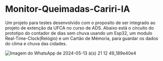 # Monitor-Queimadas-Cariri-IA
Um projeto para testes desenvolvido com o proposito de ser integrado ao projeto de extenção da UFCA no curso de ADS.
Abaixo está o circuito do prototipo do contador de dias sem chuva usando um Esp32, um modulo Real-Time-Clock(Relógio) e um Cartão de Mémoria, para guardar os dados do clima e chuva das cidades.

![Imagem do WhatsApp de 2024-05-13 à(s) 21 12 49_189e40e4](https://github.com/lucns/Monitor-Queimadas-Cariri-IA/assets/16022034/bc8d1742-cf6a-4dce-aedc-bae93a46c5f7)
